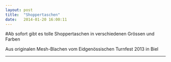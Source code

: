 ```yaml
---
layout: post
title:  "Shoppertaschen"
date:   2014-01-20 16:00:11
---
```

#Ab sofort  gibt es tolle Shoppertaschen in verschiedenen Grössen und Farben 

Aus originalen Mesh-Blachen vom Eidgenössischen Turnfest 2013 in Biel 
***

